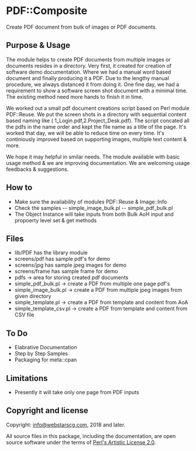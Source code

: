 # PDF::Composite
Create PDF document from bulk of images or PDF documents. 

## Purpose & Usage
The module helps to create PDF documents from multiple images or documents resides in a directory. Very first, it created for creation of software demo documentation. Where we had a manual word based document and finally producing it a PDF. Due to the lengthy manual procedure, we always distanced it from doing it. One fine day, we had a requirement to show a software screen shot document with a minimal time. The existing method need more hands to finish it in time. 

We worked out a small pdf document creations script based on Perl module PDF::Reuse. We put the screen shots in a directory with sequential content based naming like ( 1_Login.pdf,2.Project_Desk.pdf). The script concated all the pdfs in the name order and kept the file name as a title of the page. It's worked that day, we will be able to reduce time on every time. It's continiously improved based on supporting images, multiple text content & more. 

We hope it may helpful in smilar needs. The module available with basic usage method & we are improving documentation. 
We are welcoming usage feedbacks & suggestions.


## How to
- Make sure the availability of modules PDF::Reuse & Image::Info
- Check the samples 
-- simple_image_bulk.pl
-- simple_pdf_bulk.pl
- The Object Instance will take inputs from both Bulk AoH input and propoerty level set & get methods

## Files
- lib/PDF has the library module
- screens/pdf has sample pdf's for demo
- screens/jpg has sample jpeg images for demo
- screens/frame has sample frame for demo
- pdfs -> area for storing created pdf documents
- simple_pdf_bulk.pl -> create a PDF from multiple one page pdf's
- simple_image_bulk.pl -> create a PDF from multiple jpeg images from given directory
- simple_template.pl -> create a PDF from template and content from AoA
- simple_template_csv.pl -> create a PDF from template and content from CSV file
## To Do
- Elabrative Documentation
- Step by Step Samples
- Packaging for meta::cpan

## Limitations
- Presently it will take only one page from PDF inputs 

## Copyright and license

Copyright: info@webstarscg.com, 2018 and later.

All source files in this package, including the documentation, are open source software under the terms of [Perl's Artistic License 2.0](http://www.perlfoundation.org/artistic_license_2_0).
